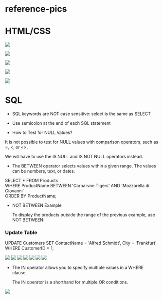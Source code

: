 # reference-pics

# HTML/CSS


![](./images/forms.png)

![](./images/Html_elements.png)

![](./images/image1.png)

![](./images/input_types.png)

![](./images/text_fields.png)

# SQL

- SQL keywords are NOT case sensitive: select is the same as SELECT

- Use semicolon at the end of each SQL statement

- How to Test for NULL Values?

It is not possible to test for NULL values with comparison operators, such as =, <, or <>.

We will have to use the IS NULL and IS NOT NULL operators instead.

- The BETWEEN operator selects values within a given range. The values can be numbers, text, or dates.

SELECT * FROM Products  
WHERE ProductName BETWEEN   'Carnarvon Tigers' AND    'Mozzarella di Giovanni'  
ORDER BY ProductName;  

- NOT BETWEEN Example

    To display the products outside the range of the previous example, use NOT BETWEEN:

### Update Table

UPDATE Customers
SET ContactName = 'Alfred Schmidt', City = 'Frankfurt'
WHERE CustomerID = 1;

![](./images/sql_commands.png)
![](./images/sql_fiels_types.png)
![](./images/sql_insert.png)
![](./images/sql_limit.png)
![](./images/sql_nestedOrdering.png)
![](./images/sql_where.png)
![](./images/sql_wildcards.png)

- The IN operator allows you to specify multiple values in a WHERE clause.

    The IN operator is a shorthand for multiple OR conditions.

![](./images/sql_in.png)